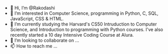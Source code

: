 - 👋 Hi, I’m @Rakodashi
- 👀 I’m interested in Computer Science, programming in Python, C, SQL, JavaScript, CSS & HTML.
- 🌱 I’m currently studying the Harvard's CS50 Intruduction to Computer Science, and Introduction to programming with Python courses. I've also recently started a 10  day Intensive Coding Course at Alura.
- 💞️ I’m looking to collaborate on ...
- 📫 How to reach me ...

<!---
Rakodashi/Rakodashi is a ✨ special ✨ repository because its `README.md` (this file) appears on your GitHub profile.
You can click the Preview link to take a look at your changes.
--->
